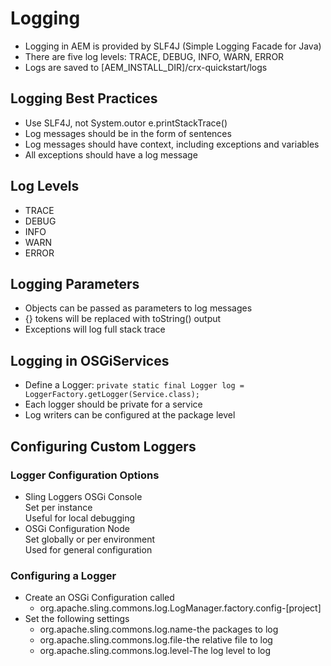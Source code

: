 # Logging

- Logging in AEM is provided by SLF4J (Simple Logging Facade for Java)
- There are five log levels: TRACE, DEBUG, INFO, WARN, ERROR
- Logs are saved to [AEM_INSTALL_DIR]/crx-quickstart/logs

## Logging Best Practices

- Use SLF4J, not System.outor e.printStackTrace()
- Log messages should be in the form of sentences
- Log messages should have context, including exceptions and variables
- All exceptions should have a log message

## Log Levels

- TRACE
- DEBUG
- INFO
- WARN
- ERROR

## Logging Parameters

- Objects can be passed as parameters to log messages
- {} tokens will be replaced with toString() output
- Exceptions will log full stack trace

## Logging in OSGiServices

- Define a Logger:
  `private static final Logger log = LoggerFactory.getLogger(Service.class);`
- Each logger should be private for a service
- Log writers can be configured at the package level

## Configuring Custom Loggers

### Logger Configuration Options

- Sling Loggers OSGi Console  
  Set per instance  
   Useful for local debugging
- OSGi Configuration Node  
  Set globally or per environment  
   Used for general configuration

### Configuring a Logger

- Create an OSGi Configuration called
  - org.apache.sling.commons.log.LogManager.factory.config-[project]
- Set the following settings
  - org.apache.sling.commons.log.name-the packages to log
  - org.apache.sling.commons.log.file-the relative file to log
  - org.apache.sling.commons.log.level-The log level to log
